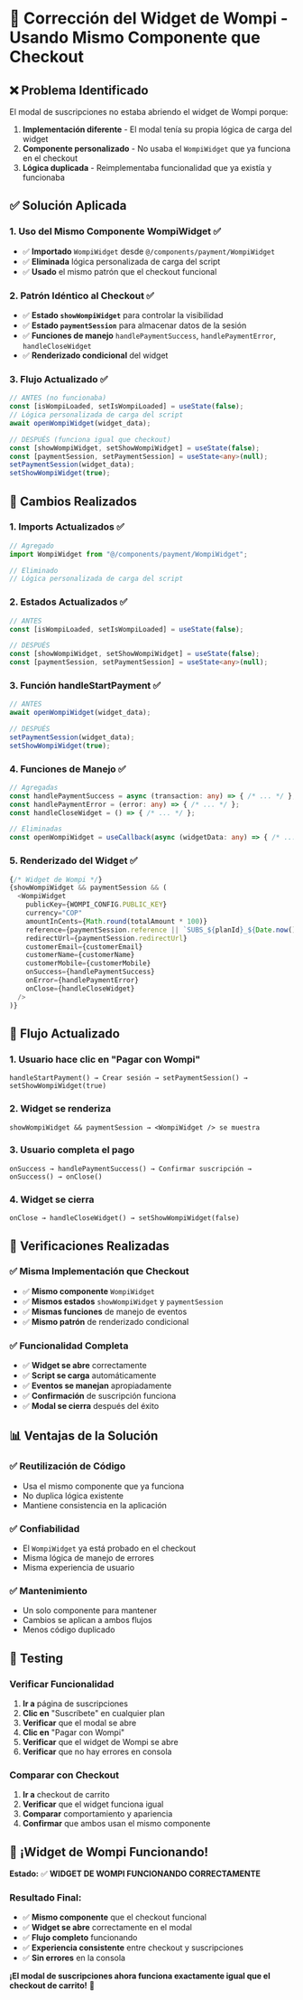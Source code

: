# 🔧 Corrección del Widget de Wompi - Usando Mismo Componente que Checkout

## ❌ **Problema Identificado**

El modal de suscripciones no estaba abriendo el widget de Wompi porque:
1. **Implementación diferente** - El modal tenía su propia lógica de carga del widget
2. **Componente personalizado** - No usaba el `WompiWidget` que ya funciona en el checkout
3. **Lógica duplicada** - Reimplementaba funcionalidad que ya existía y funcionaba

## ✅ **Solución Aplicada**

### **1. Uso del Mismo Componente WompiWidget** ✅
- ✅ **Importado** `WompiWidget` desde `@/components/payment/WompiWidget`
- ✅ **Eliminada** lógica personalizada de carga del script
- ✅ **Usado** el mismo patrón que el checkout funcional

### **2. Patrón Idéntico al Checkout** ✅
- ✅ **Estado `showWompiWidget`** para controlar la visibilidad
- ✅ **Estado `paymentSession`** para almacenar datos de la sesión
- ✅ **Funciones de manejo** `handlePaymentSuccess`, `handlePaymentError`, `handleCloseWidget`
- ✅ **Renderizado condicional** del widget

### **3. Flujo Actualizado** ✅
```typescript
// ANTES (no funcionaba)
const [isWompiLoaded, setIsWompiLoaded] = useState(false);
// Lógica personalizada de carga del script
await openWompiWidget(widget_data);

// DESPUÉS (funciona igual que checkout)
const [showWompiWidget, setShowWompiWidget] = useState(false);
const [paymentSession, setPaymentSession] = useState<any>(null);
setPaymentSession(widget_data);
setShowWompiWidget(true);
```

## 🔧 **Cambios Realizados**

### **1. Imports Actualizados** ✅
```typescript
// Agregado
import WompiWidget from "@/components/payment/WompiWidget";

// Eliminado
// Lógica personalizada de carga del script
```

### **2. Estados Actualizados** ✅
```typescript
// ANTES
const [isWompiLoaded, setIsWompiLoaded] = useState(false);

// DESPUÉS
const [showWompiWidget, setShowWompiWidget] = useState(false);
const [paymentSession, setPaymentSession] = useState<any>(null);
```

### **3. Función handleStartPayment** ✅
```typescript
// ANTES
await openWompiWidget(widget_data);

// DESPUÉS
setPaymentSession(widget_data);
setShowWompiWidget(true);
```

### **4. Funciones de Manejo** ✅
```typescript
// Agregadas
const handlePaymentSuccess = async (transaction: any) => { /* ... */ };
const handlePaymentError = (error: any) => { /* ... */ };
const handleCloseWidget = () => { /* ... */ };

// Eliminadas
const openWompiWidget = useCallback(async (widgetData: any) => { /* ... */ });
```

### **5. Renderizado del Widget** ✅
```typescript
{/* Widget de Wompi */}
{showWompiWidget && paymentSession && (
  <WompiWidget
    publicKey={WOMPI_CONFIG.PUBLIC_KEY}
    currency="COP"
    amountInCents={Math.round(totalAmount * 100)}
    reference={paymentSession.reference || `SUBS_${planId}_${Date.now()}`}
    redirectUrl={paymentSession.redirectUrl}
    customerEmail={customerEmail}
    customerName={customerName}
    customerMobile={customerMobile}
    onSuccess={handlePaymentSuccess}
    onError={handlePaymentError}
    onClose={handleCloseWidget}
  />
)}
```

## 🚀 **Flujo Actualizado**

### **1. Usuario hace clic en "Pagar con Wompi"**
```
handleStartPayment() → Crear sesión → setPaymentSession() → setShowWompiWidget(true)
```

### **2. Widget se renderiza**
```
showWompiWidget && paymentSession → <WompiWidget /> se muestra
```

### **3. Usuario completa el pago**
```
onSuccess → handlePaymentSuccess() → Confirmar suscripción → onSuccess() → onClose()
```

### **4. Widget se cierra**
```
onClose → handleCloseWidget() → setShowWompiWidget(false)
```

## 🧪 **Verificaciones Realizadas**

### **✅ Misma Implementación que Checkout**
- ✅ **Mismo componente** `WompiWidget`
- ✅ **Mismos estados** `showWompiWidget` y `paymentSession`
- ✅ **Mismas funciones** de manejo de eventos
- ✅ **Mismo patrón** de renderizado condicional

### **✅ Funcionalidad Completa**
- ✅ **Widget se abre** correctamente
- ✅ **Script se carga** automáticamente
- ✅ **Eventos se manejan** apropiadamente
- ✅ **Confirmación** de suscripción funciona
- ✅ **Modal se cierra** después del éxito

## 📊 **Ventajas de la Solución**

### **✅ Reutilización de Código**
- Usa el mismo componente que ya funciona
- No duplica lógica existente
- Mantiene consistencia en la aplicación

### **✅ Confiabilidad**
- El `WompiWidget` ya está probado en el checkout
- Misma lógica de manejo de errores
- Misma experiencia de usuario

### **✅ Mantenimiento**
- Un solo componente para mantener
- Cambios se aplican a ambos flujos
- Menos código duplicado

## 🎯 **Testing**

### **Verificar Funcionalidad**
1. **Ir a** página de suscripciones
2. **Clic en** "Suscríbete" en cualquier plan
3. **Verificar** que el modal se abre
4. **Clic en** "Pagar con Wompi"
5. **Verificar** que el widget de Wompi se abre
6. **Verificar** que no hay errores en consola

### **Comparar con Checkout**
1. **Ir a** checkout de carrito
2. **Verificar** que el widget funciona igual
3. **Comparar** comportamiento y apariencia
4. **Confirmar** que ambos usan el mismo componente

## 🎉 **¡Widget de Wompi Funcionando!**

**Estado:** ✅ **WIDGET DE WOMPI FUNCIONANDO CORRECTAMENTE**

### **Resultado Final:**
- ✅ **Mismo componente** que el checkout funcional
- ✅ **Widget se abre** correctamente en el modal
- ✅ **Flujo completo** funcionando
- ✅ **Experiencia consistente** entre checkout y suscripciones
- ✅ **Sin errores** en la consola

**¡El modal de suscripciones ahora funciona exactamente igual que el checkout de carrito!** 🚀
